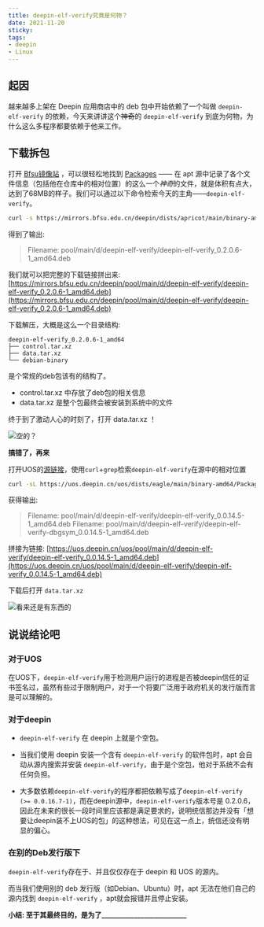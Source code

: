 ```yaml
---
title: deepin-elf-verify究竟是何物？
date: 2021-11-20
sticky:
tags:
- deepin
- Linux
---
```


## 起因

越来越多上架在 Deepin 应用商店中的 deb 包中开始依赖了一个叫做 `deepin-elf-verify` 的依赖，今天来讲讲这个~~神奇~~的 `deepin-elf-verify` 到底为何物，为什么这么多程序都要依赖于他来工作。

## 下载拆包

打开 [Bfsu镜像站](https://mirrors.bfsu.edu.cn/) ，可以很轻松地找到 [Packages](https://mirrors.bfsu.edu.cn/deepin/dists/apricot/main/binary-amd64/Packages) —— 在 apt 源中记录了各个文件信息（包括他在仓库中的相对位置）的这么一个*神奇*的文件，就是体积有点大，达到了68MB的样子。我们可以通过以下命令检索今天的主角——`deepin-elf-verify`。

```bash
curl -s https://mirrors.bfsu.edu.cn/deepin/dists/apricot/main/binary-amd64/Packages | grep deepin-elf-sign | grep pool
```

得到了输出: 

> Filename: pool/main/d/deepin-elf-verify/deepin-elf-verify_0.2.0.6-1_amd64.deb

我们就可以把完整的下载链接拼出来: [https://mirrors.bfsu.edu.cn/deepin/pool/main/d/deepin-elf-verify/deepin-elf-verify_0.2.0.6-1_amd64.deb](https://mirrors.bfsu.edu.cn/deepin/pool/main/d/deepin-elf-verify/deepin-elf-verify_0.2.0.6-1_amd64.deb)

下载解压，大概是这么一个目录结构: 

```
deepin-elf-verify_0.2.0.6-1_amd64
├── control.tar.xz
├── data.tar.xz
└── debian-binary
```

是个常规的deb包该有的结构了。

- control.tar.xz 中存放了deb包的相关信息
- data.tar.xz 是整个包最终会被安装到系统中的文件

终于到了激动人心的时刻了，打开 data.tar.xz ！

![空的？](https://r2-reverse.5435486.xyz/uploads/2024/08/12/62f3ccc192986.webp)

**搞错了，再来**

打开UOS的[源链接](https://uos.deepin.cn/uos/)，使用`curl`+`grep`检索`deepin-elf-verify`在源中的相对位置

```bash
curl -sL https://uos.deepin.cn/uos/dists/eagle/main/binary-amd64/Packages | grep deepin-elf-verify | grep pool
```

获得输出: 

> Filename: pool/main/d/deepin-elf-verify/deepin-elf-verify_0.0.14.5-1_amd64.deb
> Filename: pool/main/d/deepin-elf-verify/deepin-elf-verify-dbgsym_0.0.14.5-1_amd64.deb

拼接为链接: [https://uos.deepin.cn/uos/pool/main/d/deepin-elf-verify/deepin-elf-verify_0.0.14.5-1_amd64.deb](https://uos.deepin.cn/uos/pool/main/d/deepin-elf-verify/deepin-elf-verify_0.0.14.5-1_amd64.deb)

下载后打开 `data.tar.xz`

![看来还是有东西的](https://r2-reverse.5435486.xyz/uploads/2024/08/12/62f3ccc53d544.webp)

## 说说结论吧

### 对于UOS

在UOS下，`deepin-elf-verify`用于检测用户运行的进程是否被deepin信任的证书签名过，虽然有些过于限制用户，对于一个将要广泛用于政府机关的发行版而言是可以理解的。

### 对于deepin

- `deepin-elf-verify` 在 deepin 上就是个空包。

- 当我们使用 deepin 安装一个含有 `deepin-elf-verify` 的软件包时，apt 会自动从源内搜索并安装 `deepin-elf-verify`，由于是个空包，他对于系统不会有任何负担。

- 大多数依赖`deepin-elf-verify`的程序都把依赖写成了`deepin-elf-verify (>= 0.0.16.7-1)`，而在deepin源中，`deepin-elf-verify`版本号是 0.2.0.6，因此在未来的很长一段时间里应该都是满足要求的，说明统信那边并没有「想要让deepin装不上UOS的包」的这种想法，可见在这一点上，统信还没有明显的偏心。

### 在别的Deb发行版下

`deepin-elf-verify`存在于、并且仅仅存在于 deepin 和 UOS 的源内。

而当我们使用别的 deb 发行版（如Debian、Ubuntu）时，apt 无法在他们自己的源内找到 `deepin-elf-verify` ，apt就会报错并且停止安装。

**小结: 至于其最终目的，是为了\_\_\_\_\_\_\_\_\_\_\_\_\_\_\_\_\_\_\_\_\_\_\_\_\_\_**
